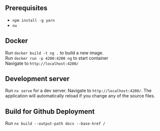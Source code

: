 ## Prerequisites
- `npm install -g yarn`
- `nx`
## Docker 
Run `docker build -t ng .` to build a new image. \
Run `docker run -p 4200:4200 ng` to start container \
Navigate to `http://localhost:4200/`

## Development server

Run `nx serve` for a dev server. Navigate to `http://localhost:4200/`. The application will automatically reload if you change any of the source files.

## Build for Github Deployment
Run `nx build --output-path docs --base-href /`
